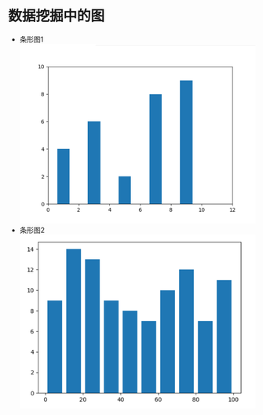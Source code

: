# 数据挖掘中的图

* 条形图1
![image](https://github.com/ChenLaiHong/python/blob/master/test/images/tiaoxingtu.png)
* 条形图2
![image](https://github.com/ChenLaiHong/python/blob/master/test/images/tiaoxingtu2.png)
